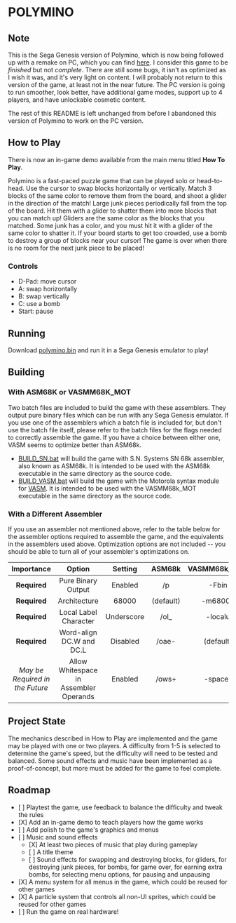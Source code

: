 # POLYMINO

## Note

This is the Sega Genesis version of Polymino, which is now being followed up
with a remake on PC, which you can find [here](https://store.steampowered.com/app/2537550/Polymino/).
I consider this game to be _finished_ but not _complete_. There are still some
bugs, it isn't as optimized as I wish it was, and it's very light on content. I
will probably not return to this version of the game, at least not in the near
future. The PC version is going to run smoother, look better, have additional
game modes, support up to 4 players, and have unlockable cosmetic content.

The rest of this README is left unchanged from before I abandoned this version
of Polymino to work on the PC version.

## How to Play

There is now an in-game demo available from the main menu titled **How To Play**.  

Polymino is a fast-paced puzzle game that can be played solo or head-to-head.
Use the cursor to swap blocks horizontally or vertically. Match 3 blocks of the same color to remove them from the board, and shoot a glider in the direction of the match!
Large junk pieces periodically fall from the top of the board. Hit them with a glider to shatter them into more blocks that you can match up!
Gliders are the same color as the blocks that you matched. Some junk has a color, and you must hit it with a glider of the same color to shatter it.
If your board starts to get too crowded, use a bomb to destroy a group of blocks near your cursor!
The game is over when there is no room for the next junk piece to be placed!

### Controls

* D-Pad: move cursor
* A: swap horizontally
* B: swap vertically
* C: use a bomb
* Start: pause

## Running

Download [polymino.bin](polymino.bin) and run it in a Sega Genesis emulator to play!

## Building

### With ASM68K or VASMM68K_MOT
Two batch files are included to build the game with these assemblers. They output pure binary files which can be run with any Sega Genesis emulator.
If you use one of the assemblers which a batch file is included for, but don't use the batch file itself, please refer to the batch files for the flags needed to correctly assemble the game.
If you have a choice between either one, VASM seems to optimize better than ASM68k.

* [BUILD_SN.bat](BUILD_SN.BAT) will build the game with S.N. Systems SN 68k assembler, also known as ASM68k. It is intended to be used with the ASM68k executable in the same directory as the source code.
* [BUILD_VASM.bat](BUILD_VASM.BAT) will build the game with the Motorola syntax module for [VASM](http://sun.hasenbraten.de/vasm/). It is intended to be used with the VASMM68k_MOT executable in the same directory as the source code.

### With a Different Assembler
If you use an assembler not mentioned above, refer to the table below for the assembler options required to assemble the game, and the equivalents in the assemblers used above. Optimization options are not included -- you should be able to turn all of your assembler's optimizations on.

| Importance | Option | Setting | ASM68k | VASMM68k_MOT |
|:---:|:---:|:---:|:---:|:---:|
| **Required** | Pure Binary Output | Enabled | /p | -Fbin |
| **Required** | Architecture | 68000 | (default) | -m68000 |
| **Required** | Local Label Character | Underscore | /ol_ | -localu |
| **Required** | Word-align DC.W and DC.L | Disabled | /oae- | (default) |
| *May be Required in the Future* | Allow Whitespace in Assembler Operands | Enabled | /ows+ | -spaces |


## Project State

The mechanics described in How to Play are implemented and the game may be played with one or two players. A difficulty from 1-5 is selected to determine the game's speed, but the difficulty will need to be tested and balanced. Some sound effects and music have been implemented as a proof-of-concept, but more must be added for the game to feel complete.

## Roadmap

* \[ \] Playtest the game, use feedback to balance the difficulty and tweak the rules
* \[X\] Add an in-game demo to teach players how the game works
* \[ \] Add polish to the game's graphics and menus
* \[ \] Music and sound effects
    * \[X\] At least two pieces of music that play during gameplay
    * \[ \] A title theme
    * \[ \] Sound effects for swapping and destroying blocks, for gliders, for destroying junk pieces, for bombs, for game over, for earning extra bombs, for selecting menu options, for pausing and unpausing
* \[X\] A menu system for all menus in the game, which could be reused for other games 
* \[X\] A particle system that controls all non-UI sprites, which could be reused for other games
* \[ \] Run the game on real hardware!

